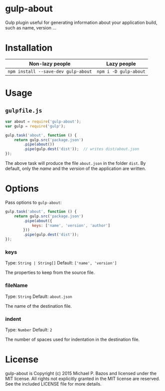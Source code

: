 # gulp-about

Gulp plugin useful for generating information about your application build, such as name, version ...

# Installation

Non-lazy people | Lazy people
--------------- | -----------
`npm install --save-dev gulp-about` | `npm i -D gulp-about`

# Usage

## `gulpfile.js`

```js
var about = require('gulp-about');
var gulp = require('gulp');

gulp.task('about', function () {
    return gulp.src('package.json')
        .pipe(about())
        .pipe(gulp.dest('dist'));  // writes dist/about.json
});
```

The above task will produce the file `about.json` in the folder `dist`. By default, only the _name_ and the _version_ of the application are written.

# Options

Pass options to `gulp-about`:

```js
gulp.task('about', function () {
    return gulp.src('package.json')
        .pipe(about({
            keys: ['name', 'version', 'author']
        }))
        .pipe(gulp.dest('dist'));
});
```

### keys

Type: `String | String[]`
Default: `['name', 'version']`

The properties to keep from the source file.

### fileName

Type: `String`
Default: `about.json`

The name of the destination file.

### indent

Type: `Number`
Default: `2`

The number of spaces used for indentation in the destination file.

# License

gulp-about is Copyright (c) 2015 Michael P. Bazos and licensed under the MIT license. All rights not explicitly granted in the MIT license are reserved. See the included LICENSE file for more details.